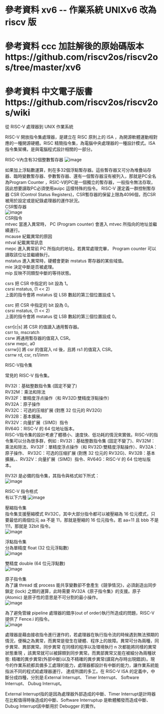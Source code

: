 # 參考資料 xv6 -- 作業系統 UNIXv6 改為 riscv 版 
# 參考資料 ccc 加註解後的原始碼版本https://github.com/riscv2os/riscv2os/tree/master/xv6 
# 參考資料 中文電子版書https://github.com/riscv2os/riscv2os/wiki  

從 RISC-V 處理器到 UNIX 作業系統

RISC-V 開放指令集處理器，是建立在 RISC 原則上的 ISA ，為開源軟體運動相對應的一種開源硬體。RISC 精簡指令集，為電腦中央處理器的一種設計模式。ISA 指令集架構，是與電腦程式設計相關的一部分。  

RISC-V內含有32個整數暫存器
![image](https://github.com/yehchen0328/sp111b/assets/99935197/3601e372-2199-47f0-bbc6-403c56883dfc)


如果加上浮點數運算，則在多32個浮點暫存器。這些暫存器又可分為堆疊站存器、臨時變數暫存器、參數暫存器、還有一個暫存器沒有被列入，那就是PC全名為Program Counter ，RSIC-V的PC是一個獨立的暫存器，一般指令無法存取，因此想要讀取PC必須使用auipc 這樣特殊的指令。
RISC-V 還定義一群控制暫存器 CSR (Control Status Registers)，CSR暫存器的保留上限為4096個，而CSR被用於設定或是紀錄處理器的運作狀況。  
CSR暫存器  
![image](https://github.com/yehchen0328/sp111b/assets/99935197/302d7a90-9b3f-455c-8adf-c9e781883d92)  
CSR指令  
mtvec 當進入異常時， PC (Program counter) 會進入 mtvec 所指向的地址並繼續運行。  
mcause 紀載異常的原因  
mtval 紀載異常訊息  
mepc 進入異常前 PC 所指向的地址。若異常處理完畢， Program counter 可以讀取該位址並繼續執行。  
mstatus 進入異常時，硬體會更新 mstatus 寄存器的某些域值。  
mie 決定中斷是否被處理。  
mip 反映不同類型中斷的等待狀態。  

csrs 把 CSR 中指定的 bit 設為 1。  
csrsi mstatus, (1 << 2)  
上面的指令會將 mstatus 從 LSB 數起的第三個位置設成 1。  

csrc 把 CSR 中指定的 bit 設為 0。  
csrsi mstatus, (1 << 2)  
上面的指令會將 mstatus 從 LSB 數起的第三個位置設成 0。  
 
csrr[c|s] 將 CSR 的值讀入通用暫存器。  
csrr to, mscratch  
csrw 將通用暫存器的值寫入 CSR。  
csrw	mepc, a0  
csrrw[i] 將 csr 的值寫入 rd 後，且將 rs1 的值寫入 CSR。  
csrrw rd, csr, rs1/imm  

RISC-V指令集    

常見的 RISC-V 指令集。  

RV32I：基础整数指令集 (固定不變了)  
RV32M：乘法和除法  
RV32F：單精度浮点操作（和 RV32D:雙精度浮點操作）  
RV32A：原子操作  
RV32C：可选的压缩扩展 (對應 32 位元的 RV32G)  
RV32B：基本擴展。   
RV32V：向量扩展（SIMD）指令  
RV64G：RISC-V 的 64 位地址版本。  
RISC-V指令集的設計考慮了體積小、速度快、低功耗的情況來實做。RISC-V的指令集可以分為很多群，例如 : RV32I：基础整数指令集 (固定不變了)、RV32M：乘法和除法、RV32F：單精度浮点操作（和 RV32D:雙精度浮點操作）、RV32A：原子操作、
RV32C：可选的压缩扩展 (對應 32 位元的 RV32G)、RV32B：基本擴展。、RV32V：向量扩展（SIMD）指令、RV64G：RISC-V 的 64 位地址版本。  

RV32I 是必備的指令集，其指令與格式如下所式：  
 ![image](https://github.com/yehchen0328/sp111b/assets/99935197/fd4ac43e-9f66-4b5b-acc4-58f53af332f6)  

RISC-V 指令格式  
有以下六種
![image](https://github.com/yehchen0328/sp111b/assets/99935197/e02f35d4-3549-4229-b349-63c59ce6129b)  

壓縮指令集  
指令集支援壓縮模式 RV32C，其中大部分指令都可以被壓縮為 16 位元模式，只要最低的兩個位元 aa 不是 11，那就是壓縮的 16 位元指令。若 aa=11 且 bbb 不是 111，那就是 32bit 指令。    
![image](https://github.com/yehchen0328/sp111b/assets/99935197/db3c66ec-c4fc-4f0f-af31-f8251eea55b3)

浮點指令集  
分為單精度 float (32 位元浮點數)  
![image](https://github.com/yehchen0328/sp111b/assets/99935197/9a105379-9074-40ba-b180-f1c272bc5e23)

雙精度 double (64 位元浮點數)  
![image](https://github.com/yehchen0328/sp111b/assets/99935197/90ba549e-8818-4ae3-b0a9-de02429f542d)

原子指令集  
為了讓 thread 或 process 能共享變數卻不會產生《競爭情況》，必須創造出同步鎖定 (lock) 之類的運算，此時需要 RV32A《原子指令集》的支援。原子 (Atomic) 是原子性的意思是不可分割的最小操作。  
![image](https://github.com/yehchen0328/sp111b/assets/99935197/f0f515d8-1ed5-4c00-8e17-c72b0041e958)

為了避免管線 pipeline 處理器的錯序(out of order)執行所造成的問題，RISC-V 提供了 Fence.i 的指令。  
![image](https://github.com/yehchen0328/sp111b/assets/99935197/0254dd23-f5c1-48cf-aacd-187bbfeb1022)


處理器是藉由接收指令進行運作的，若處理器在執行指令流的時候遇到無法預期的情況，便稱之為異常，而異常是發生在硬體、程序上的故障。異常可分為兩種，同步異常、異部異常。同步異常 在同樣的程序以及環境執行 n 次都能將同樣的異常狀態重現
，該異常就可以被歸類到同步異常。而異部異常又能在被細分為兩種狀態: 精確的異步異常(外部中斷)以及不精確的異步異常(讀寫內存時出現錯誤)。現今的作業系統都具備多工處理的能力，處理器都設計有中斷的能力，讓作業系統能指派不同的程式給處理器運行，
達成所謂的多工。在 RISC-V ISA 的定義中，中斷分成四種，分別是:External Interrupt、 Timer Interrupt、 Software Interrupt、 Dubug Interrupt。  
 
External Interrupt指的是因為處理器外部造成的中斷、Timer Interrupt是計時器在比較值得時後造成的中斷、Software Interruptup 是軟體觸發而造成中斷、Dubug Interrupt該中斷用於 Debugger 的實作。
